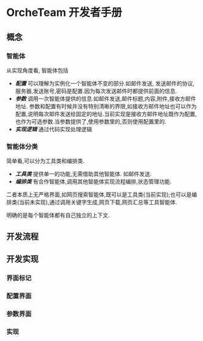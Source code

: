 # OrcheTeam 开发者手册

## 概念

### 智能体
从实现角度看, 智能体包括
 - ***配置*** 可以理解为实例化一个智能体不变的部分.如邮件发送, 发送邮件的协议,服务器,发送账号,密码是配置.因为每次发送邮件时都提供前面的信息.
 - ***参数*** 调用一次智能体提供的信息.如邮件发送,邮件标题,内容,附件,接收方邮件地址. 参数和配置有时候并没有特别清晰的界限,如接收方邮件地址也可以作为配置,说明每次邮件发送给固定的地址.当前实现是接收方邮件地址既作为配置,也作为可选参数.当参数提供了,使用参数里的,否则使用配置里的.
- ***实现逻辑*** 通过代码实现处理逻辑

### 智能体分类
简单看,可以分为工具类和编排类. 
- ***工具类*** 提供单一的功能,无需借助其他智能体. 如邮件发送.
- ***编排类*** 有合作智能体,调用其他智能体实现流程编排,状态管理功能.

二者本质上无严格界面,如网页搜索智能体,既可以是工具类(当前实现);也可以是编排类(当前未实现),通过调用关键字生成,网页下载,网页汇总等工具智能体.

明确的是每个智能体都有自己独立的上下文.

## 开发流程


## 开发实现

### 界面标记

### 配置界面

### 参数界面

### 实现
